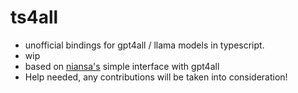 # ts4all

- unofficial bindings for gpt4all / llama models in typescript.
- wip
- based on [niansa's](https://gitlab.com/niansa/libjustlm) simple interface with gpt4all
- Help needed, any contributions will be taken into consideration!
